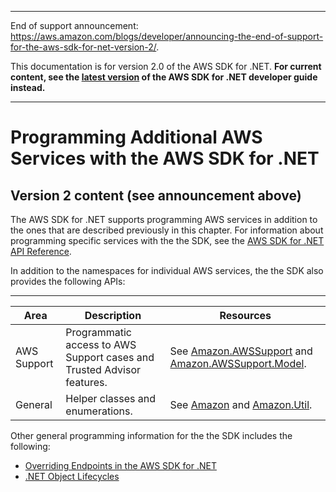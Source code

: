 --------

End of support announcement: [https://aws\.amazon\.com/blogs/developer/announcing\-the\-end\-of\-support\-for\-the\-aws\-sdk\-for\-net\-version\-2/](https://aws.amazon.com/blogs/developer/announcing-the-end-of-support-for-the-aws-sdk-for-net-version-2/)\.

 This documentation is for version 2\.0 of the AWS SDK for \.NET\. **For current content, see the [latest version](https://docs.aws.amazon.com/sdk-for-net/latest/developer-guide) of the AWS SDK for \.NET developer guide instead\.**

--------

# Programming Additional AWS Services with the AWS SDK for \.NET<a name="other-apis-intro"></a>

## Version 2 content \(see announcement above\)<a name="w3aac13c27b3b1"></a>

The AWS SDK for \.NET supports programming AWS services in addition to the ones that are described previously in this chapter\. For information about programming specific services with the the SDK, see the [AWS SDK for \.NET API Reference](https://docs.aws.amazon.com/sdkfornet/latest/apidocs/)\.

In addition to the namespaces for individual AWS services, the the SDK also provides the following APIs:


****  

| Area | Description | Resources | 
| --- | --- | --- | 
|  AWS Support  |  Programmatic access to AWS Support cases and Trusted Advisor features\.  |  See [Amazon\.AWSSupport](https://docs.aws.amazon.com/sdkfornet/latest/apidocs/NAWSSupportNET45.html) and [Amazon\.AWSSupport\.Model](https://docs.aws.amazon.com/sdkfornet/latest/apidocs/NAWSSupportNET45.html)\.  | 
|  General  |  Helper classes and enumerations\.  |  See [Amazon](https://docs.aws.amazon.com/sdkfornet/latest/apidocs/NNET45.html) and [Amazon\.Util](https://docs.aws.amazon.com/sdkfornet/latest/apidocs/NUtilNET45.html)\.  | 

Other general programming information for the the SDK includes the following:
+  [Overriding Endpoints in the AWS SDK for \.NET](http://blogs.aws.amazon.com/net/post/Tx1P7UD2UN3DHK6/Overriding-Endpoints-in-the-AWS-SDK-for-NET) 
+  [\.NET Object Lifecycles](http://blogs.aws.amazon.com/net/post/Tx2LIB7WI7JHH69/Object-Lifecycles) 